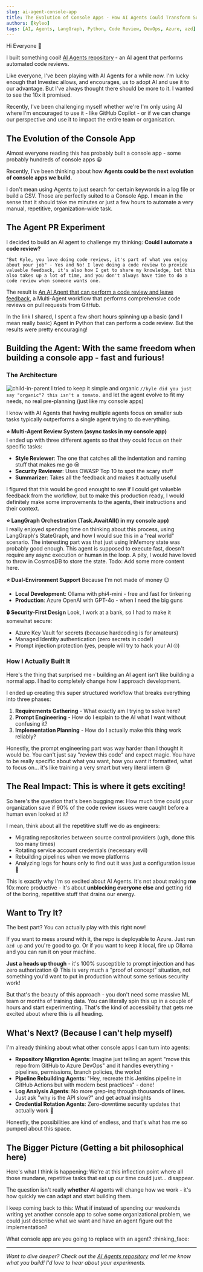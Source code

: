 ```yaml
---
slug: ai-agent-console-app
title: The Evolution of Console Apps - How AI Agents Could Transform Software Engineering
authors: [kyleo]
tags: [AI, Agents, LangGraph, Python, Code Review, DevOps, Azure, azd]
---
```


Hi Everyone :wave:

I built something cool! [AI Agents repository](https://github.com/kyleoettle/agents) - an AI agent that performs automated code reviews.

Like everyone, I've been playing with AI Agents for a while now. I'm lucky enough that Investec allows, and encourages, us to adopt AI and use it to our advantage. But I've always thought there should be more to it. I wanted to see the 10x it promised.
<!-- truncate -->
Recently, I've been challenging myself whether we're I'm only using AI where I'm encouraged to use it - like GitHub Copilot - or if we can change our perspective and use it to impact the entire team or organisation.


## The Evolution of the Console App

Almost everyone reading this has probably built a console app - some probably hundreds of console apps :grinning:

Recently, I've been thinking about how **Agents could be the next evolution of console apps we build.**

I don't mean using Agents to just search for certain keywords in a log file or build a CSV. Those are perfectly suited to a Console App. I mean in the sense that it should take me minutes or just a few hours to automate a very manual, repetitive, organization-wide task.

## The Agent PR Experiment

I decided to build an AI agent to challenge my thinking: **Could I automate a code review?**  

`"But Kyle, you love doing code reviews, it's part of what you enjoy about your job" - Yes and No!
I love doing a code review to provide valueble feedback, it's also how I get to share my knowledge, but this also takes up a lot of time, and you don't always have time to do a code review when someone wants one.`

The result is [An AI Agent that can perform a code review and leave feedback](https://github.com/kyleoettle/agents), a Multi-Agent workflow that performs comprehensive code reviews on pull requests from GitHub.

In the link I shared, I spent a few short hours spinning up a basic (and I mean really basic) Agent in Python that can perform a code review. But the results were pretty encouraging!

## Building the Agent: With the same freedom when building a console app - fast and furious!

### The Architecture

![child-in-parent](/img/blog-images/ai-agent-console-app/agent-flow.svg)
I tried to keep it simple and organic `//kyle did you just say "organic"? this isn't a tomato.` and let the agent evolve to fit my needs, no real pre-planning (just like my console apps)

I know with AI Agents that having multiple agents focus on smaller sub tasks typically outperforms a single agent trying to do everything.

**⭐ Multi-Agent Review System (async tasks in my console app)**  
I ended up with three different agents so that they could focus on their specific tasks:
- **Style Reviewer**: The one that catches all the indentation and naming stuff that makes me go :unamused: 
- **Security Reviewer**: Uses OWASP Top 10 to spot the scary stuff
- **Summarizer**: Takes all the feedback and makes it actually useful

I figured that this would be good enought to see if I could get valueble feedback from the workflow, but to make this production ready, I would definitely make some improvements to the agents, their instructions and their context.

**⭐ LangGraph Orchestration (Task.AwaitAll() in my console app)**  
I really enjoyed spending time on thinking about this process, using LangGraph's StateGraph, and how I would sue this in a "real world" scenario.
The interesting part was that just using InMemory state was probably good enough. This agent is supposed to execute fast, doesn't require any async execution or human in the loop. A pity, I would have loved to throw in CosmosDB to store the state.
Todo: Add some more content here.

**⭐ Dual-Environment Support**
Because I'm not made of money :wink:
- **Local Development**: Ollama with phi4-mini - free and fast for tinkering
- **Production**: Azure OpenAI with GPT-4o - when I need the big guns

**🔒 Security-First Design**
Look, I work at a bank, so I had to make it somewhat secure:
- Azure Key Vault for secrets (because hardcoding is for amateurs)
- Managed Identity authentication (zero secrets in code!)
- Prompt injection protection (yes, people will try to hack your AI :roll_eyes:)

### How I Actually Built It

Here's the thing that surprised me - building an AI agent isn't like building a normal app. I had to completely change how I approach development.

I ended up creating this super structured workflow that breaks everything into three phases:

1. **Requirements Gathering** - What exactly am I trying to solve here?
2. **Prompt Engineering** - How do I explain to the AI what I want without confusing it?
3. **Implementation Planning** - How do I actually make this thing work reliably?

Honestly, the prompt engineering part was way harder than I thought it would be. You can't just say "review this code" and expect magic. You have to be really specific about what you want, how you want it formatted, what to focus on... it's like training a very smart but very literal intern :laughing:

## The Real Impact: This is where it gets exciting!

So here's the question that's been bugging me: How much time could your organization save if 90% of the code review issues were caught before a human even looked at it?

I mean, think about all the repetitive stuff we do as engineers:
- Migrating repositories between source control providers (ugh, done this too many times)
- Rotating service account credentials (necessary evil)
- Rebuilding pipelines when we move platforms
- Analyzing logs for hours only to find out it was just a configuration issue :facepalm:

This is exactly why I'm so excited about AI Agents. It's not about making **me** 10x more productive - it's about **unblocking everyone else** and getting rid of the boring, repetitive stuff that drains our energy.

## Want to Try It?

The best part? You can actually play with this right now!

If you want to mess around with it, the repo is deployable to Azure. Just run `azd up` and you're good to go. Or if you want to keep it local, fire up Ollama and you can run it on your machine.

**Just a heads up though** - it's 100% susceptible to prompt injection and has zero authorization :sweat_smile: This is very much a "proof of concept" situation, not something you'd want to put in production without some serious security work!

But that's the beauty of this approach - you don't need some massive ML team or months of training data. You can literally spin this up in a couple of hours and start experimenting. That's the kind of accessibility that gets me excited about where this is all heading.

## What's Next? (Because I can't help myself)

I'm already thinking about what other console apps I can turn into agents:

- **Repository Migration Agents**: Imagine just telling an agent "move this repo from GitHub to Azure DevOps" and it handles everything - pipelines, permissions, branch policies, the works!
- **Pipeline Rebuilding Agents**: "Hey, recreate this Jenkins pipeline in GitHub Actions but with modern best practices" - done!
- **Log Analysis Agents**: No more grep-ing through thousands of lines. Just ask "why is the API slow?" and get actual insights
- **Credential Rotation Agents**: Zero-downtime security updates that actually work :pray:

Honestly, the possibilities are kind of endless, and that's what has me so pumped about this space.

## The Bigger Picture (Getting a bit philosophical here)

Here's what I think is happening: We're at this inflection point where all those mundane, repetitive tasks that eat up our time could just... disappear.

The question isn't really **whether** AI agents will change how we work - it's how quickly we can adapt and start building them.

I keep coming back to this: What if instead of spending our weekends writing yet another console app to solve some organizational problem, we could just describe what we want and have an agent figure out the implementation?

What console app are you going to replace with an agent? :thinking_face:

---

*Want to dive deeper? Check out the [AI Agents repository](https://github.com/kyleoettle/agents) and let me know what you build! I'd love to hear about your experiments.*
